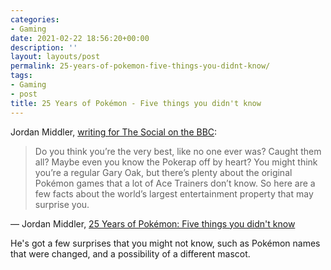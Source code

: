 ```yaml
---
categories:
- Gaming
date: 2021-02-22 18:56:20+00:00
description: ''
layout: layouts/post
permalink: 25-years-of-pokemon-five-things-you-didnt-know/
tags:
- Gaming
- post
title: 25 Years of Pokémon - Five things you didn't know
---
```


<p>Jordan Middler, <a href="https://www.bbc.co.uk/programmes/articles/5zgSym8K6xnPxqYs9Knr3Dj/25-years-of-pokemon-five-things-you-didnt-know">writing for The Social on the BBC</a>:</p>

<blockquote>
<p>Do you think you’re the very best, like no one ever was? Caught them all? Maybe even you know the Pokerap off by heart? You might think you’re a regular Gary Oak, but there’s plenty about the original Pokémon games that a lot of Ace Trainers don’t know. So here are a few facts about the world’s largest entertainment property that may surprise you.
</p>
</blockquote>

<p><figcaption></p>

<p>— Jordan Middler, <a href=“https://www.bbc.co.uk/programmes/articles/5zgSym8K6xnPxqYs9Knr3Dj/25-years-of-pokemon-five-things-you-didnt-know”>25 Years of Pokémon: Five things you didn't know</a></p>

<p></figcaption></p>


<p>He's got a few surprises that you might not know, such as Pokémon names that were changed, and a possibility of a different mascot.</p>
